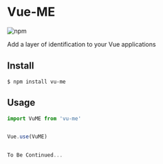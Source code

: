 # Vue-ME

![npm](https://img.shields.io/npm/v/vu-me)

Add a layer of identification to your Vue applications 

## Install

```
$ npm install vu-me
```

## Usage

```js
import VuME from 'vu-me'


Vue.use(VuME)


To Be Continued...
```
